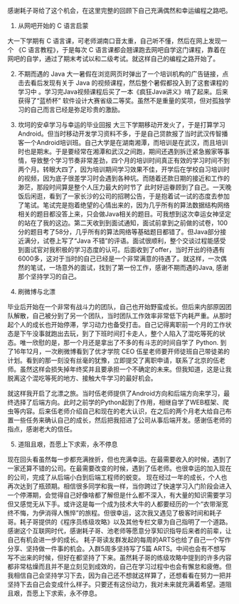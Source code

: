 感谢耗子哥给了这个机会，在这里完整的回顾下自己充满偶然和幸运编程之路吧。

1. 从网吧开始的 C 语言启蒙

大一下学期有 C 语言课，可老师湖南口音太重，自己听不懂，然后在网上发现一个 《C 语言教程》，于是每次 C 语言课都会翘课跑去网吧自学这门课程，靠着在网吧的自学，通过了期末考试以和二级考试。就这样自己的编程之路开始了。

2. 不期而遇的 Java
大一暑假在浏览网页时弹出了一个培训机构的广告链接，点击去看后发现有关于 Java 的视频课程，然后整个暑假都投入到了这套课程的学习中 。学习完Java视频课程后买了一本《疯狂Java讲义》啃了起来。后来获得了“蓝桥杯” 软件设计大赛省级二等奖。虽然不是重量的奖项，但对孤独学习的自己而言已经是弥足珍贵的激励。

3. 坎坷的安卓学习与幸运的毕业回报
大三下学期移动开发火了，于是打算学习Android。但当时移动开发学习资料不多，于是自己贷款报了当时武汉传智播客一个Android培训班。自己大学是在湖南湘潭，而培训是在武汉，而且培训时也是期末。于是要经常在湘潭和武汉之间跑，期间还遇到拆迁紧急搬家等事情，导致整个学习节奏非常差劲，四个月的培训时间真正有效的学习时间不到两个月。转眼大四了，因为培训期间学习效果不佳，开学后在学校自习培训时的视频，因为底子很差学习时会遇到各种坑。而随着还款日期的接近和工作的渺茫，那段时间算是整个人压力最大的时节了
此时好运眷顾到了自己。一天晚饭后闲逛，看到了一家长沙的公司的招聘公告，于是抱着试一试的态度去参加了笔试。笔试完是抱着绝望的心情出来的，因为几乎所有的算法数据结构网络相关的题目都没答上来，只会做Java相关的题目。可我想到这次幸运女神坚定的站在了我的这边。第二天收到到面试通知，面试前拿到之前做的试卷，100分的题目考了58分，几乎所有的算法网络等基础题目都错了。但Java部分接近满分，试卷上写了“Java 不错”的评语。面试很顺利，整个交谈过程能感受到面试官对我积极的学习态度的认可。后面收到了offer，当时开出的待遇有6000多，这对于当时的自己已经是一个非常满意的待遇了。就这样，一次偶然的笔试，一场意外的面试，找到了第一份工作，感谢不期而遇的Java, 感谢那个坚持学习的自己。

4. 刷微博与北漂

毕业后开始在一个非常有战斗力的团队，自己也开始野蛮成长。但后来内部原因团队解散，自己被分到了另一个团队，当时团队工作效率非常低下内耗严重。从那时起个人的成长也开始停滞，学习动力也备受打击。自己记得离职前一个月的工作状态是下午没事就跑出去玩，到了下班时间打卡走人，整个人陷入了混吃等死的状态。唯一欣慰的是，那一个月还是拿出了不多的有斗志的时间自学了 Python.
到了16年12月，一次刷微博看到了优才学院 CEO 伍星老师要开师徒班自己带徒弟的计划。看到的那一刻没有丝毫的犹豫，立即提交了离职申请，联系了北京的伍老师。虽然这样会损失掉年终奖并且要承担一个不确定的未来。但我知道，这是让我脱离这个混吃等死的地方、接触大牛学习的最好机会。

就这样我开启了北漂之旅。当时伍老师提供了Android方向和后端方向来学习，最终选择了后端方向。此时之前学的Python起到了作用，相继自学了WEB框架、爬虫等内容。后来伍老师介绍自己和现在的老大认识，在之后的两个月老大给自己布置一些任务来确认自己的成长，然后把我招进了公司从事后端开发。感谢伍老师的指点，感谢老大的信任。

5. 道阻且艰，吾愿上下求索，永不停息 

现在回头看虽然每一步都充满挫折，但也充满幸运。在最需要收入的时候，遇到了一家还算不错的公司。在最需要改变的时候，遇到了伍老师。也很幸运的加入现在的公司，完成了从后端小白到后端工程师的蜕变。
现在经过一年的成长，个人也再次达到了瓶颈期。相信很多同学和我一样，当你跨过了快速学习入门阶段会进入一个停滞期，会觉得自己好像啥都了解但是什么都不深入，有大量的知识需要学习但又感觉无从下手。或许这是每一个成为技术大牛的人都要经历的一个“衣带渐宽终不悔，为伊消得人憔悴”的旅程。但很幸运，这次我又遇见了极客时间和耗子哥。耗子哥提供的《程序员练级攻略》以及其他专栏文章为自己指明了一个道路。感谢这个互联网时代，感谢耗子哥、池老师等愿意分享知识指导后来者的前辈，让自己有机会进一步的成长。
耗子哥读友群发起的每周的ARTS也给了自己一个写作分享、坚持做一件事的机会。入群5周多坚持写了5篇 ARTS。中间也会有不想写写不出来的时候，但好在都坚持了下来。虽然耗子哥的练级攻略中提到的许多内容都非常枯燥而且并不是立刻见到成效的，自己在学习过程中也会有懈怠和疲倦。但我相信自己会坚持学习下去，因为自己还不想就这样算了，还想看看在努力一把并坚持下去自己会变成什么样子。只要还有这份动力，我对未来就充满着希望。道阻且艰，吾愿上下求索，永不停息。

